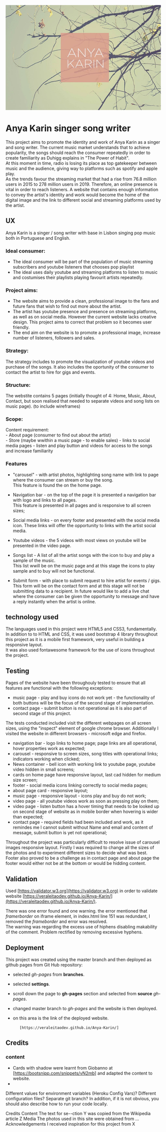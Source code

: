 <img src="assets/images/logo.jpg" style="margin: 0;">

# Anya Karin singer song writer

This project aims to promote the identity and work of Anya Karin as a singer and song writer. The current music market understands that to achieve popularity, the songs should reach the consumer repeatedly in order to create familiarity as Duhigg explains in "The Power of Habit".  
At this moment in time, radio is losing its place as top gatekeeper between music and the audience, giving way to platforms such as spotify and apple play.  
As the trends favour the streaming market that had a rise from 76.8 million users in 2015 to 278 million users in 2019. Therefore, an online presence is vital in order to reach listeners. A website that contains enough information to convey the artist's identity and work would become the home of the digital image and the link to different social and streaming platforms used by the artist.</p>


## UX

Anya Karin is a singer / song writer with base in Lisbon singing pop music both in Portuguese and English.

### Ideal consumer:
  * The ideal consumer will be part of the population of music streaming subscribers and youtube listeners that chooses pop playlist
  * The ideal uses daily youtube and streaming platforms to listen to music and costumises their playlists playing favourit artists repeatedly.   

 ### Project aims: 
  * The website aims to provide a clean, professional image to the fans and future fans that wish to find out more about the artist.  
  * The artist has youtube presence and presence on streaming platforms, as well as on social media. However the current website lacks creative design. This project aims to correct that problem so it becomes user friendly.
  * The end aim on the website is to promote a professional image, increase number of listeners, followers and sales.

 ### Strategy:  
  The strategy includes to promote the visualization of youtube videos and purchase of the songs. It also includes the oportunity of the consumer to contact the artist to hire for gigs and events.

### Structure:  
  The webstite contains 5 pages (initially thought of 4: Home, Music, About, Contact, but soon realised that needed to separate videos and song lists on music page).
(to include wireframes)


### Scope:
Content requirement:  
     - About page (consumer to find out about the artist)  
     - Store (maybe wwithin a music page - to enable sales)
     - links to social media pages
     - listen and play button and videos for access to the songs and increase familiarity


### Features
  * "carousel" - with artist photos, highlighting song name with link to page where the consumer can stream or buy the song.  
     This feature is found the on the home page.
  
  * Navigation bar - on the top of the page it is presented a navigation bar with logo and links to all pages.  
     This feature is presented in all pages and is responsive to all screen sizes;

  * Social media links - on every footer and presented with the social media icon.
     These links will offer the opportunity to links with the artist social media.
     
  * Youtube videos - the 5 videos with most views on youtube will be presented in the video page.

  * Songs list - A list of all the artist songs with the icon to buy and play a sample of the music.  
     This list wwill be on the music page and at this stage the icons to play sample and to buy will not be functional.

  * Submit form - with place to submit request to hire artist for events / gigs.  
     This form will be on the contact form and at this stage will not be submitting data to a recipient.
     In future would like to add a live chat where the consumer can be given the opportunity to message and have a reply instantly when the artist is online.

## technology used
The languages used in this project were HTML5 and CSS3, fundamentally. In addition to to HTML and CSS, it was used bootstrap 4 library throughout this project as it is a mobile first framework, very useful in building a responsive layout.  
It was also used fontawesome framework for the use of icons throughout the project.


## Testing
Pages of the website have been throughouly tested to ensure that all features are functional with the following exceptions:
  * music page - play and buy icons do not work yet - the functionality of both buttons will be the focus of the second stage of implementation.
  * contact page - submit button is not operational as it is also part of second stage of this project.


The tests conducted included visit the different webpages on all screen sizes, using the "inspect" element of google chrome browser. Additionally I visited the website in different browsers - microsoft edge and firefox.  
  * navigation bar - logo links to home page; page links are all operational, hover properties work as expected;
  * carousel - responsive to screen sizes, song titles with operational links; indicators working when clicked;
  * News container - bell icon with working link to youtube page, youtube video hidden in small screens;
  * cards on home page have responsive layout, last cad hidden for medium size screen;
  * footer - social media icons linking correctly to social media pages;
  * about page card - responsive layout;
  * music page - responsive layout - icons play and buy do not work;
  * video page - all youtube videos work as soon as pressing play on them;
  * video page - listen button has a hover timing that needs to be looked up on second stage of website as in mobile border when hovering is wider than expected;
  * contact page - required fields had been included and work, as it remindes me I cannot submit without Name and email and content of message, submit button is yet not operational;

Throughout the project was particularly difficult to resolve issue of carousel images responsive layout. Firstly I was required to change all the sizes of the photos and to experiment
different sizes to decide what was best.  
Footer also proved to be a challenge as in contact page and about page the footer would either not be at the bottom or would be hidding content. 



## Validation

Used [https://validator.w3.org](https://validator.w3.org) in order to validate website [https://veraleitaodev.github.io/Anya-Karin/](https://veraleitaodev.github.io/Anya-Karin/).

There was one error found and one warning. the error mentioned that *framerborder* on iframe element, in index.html line 151 was redundant, I removed the *frameborder* and error was resolved.  
The warning was regarding the excess use of hiphens disabling makability of the comment. Problem rectified by removing excessive hyphens.

## Deployment

This project was created using the master branch and then deployed as github pages from Git Hub repository:

  * selected _gh-pages_ from __branches__.
  * selected __settings__.
  * scroll down the page to __gh-pages__ section and selected from __source__ *gh-pages*.
  * changed master branch to *gh-pages* and the website is then deployed.
  * on this area is the link of the deployed website.

           [https://veraleitaodev.github.io/Anya-Karin/]
 
## Credits

### content
  * Cards with shadow were learnt from Giobanno at [https://bootsnipp.com/snippets/vN2mb] and adapted the content to website.
  * 

Different values for environment variables (Heroku Config Vars)?
Different configuration files?
Separate git branch?
In addition, if it is not obvious, you should also describe how to run your code locally.

Credits
Content
The text for se--ction Y was copied from the Wikipedia article Z
Media
The photos used in this site were obtained from ...
Acknowledgements
I received inspiration for this project from X


